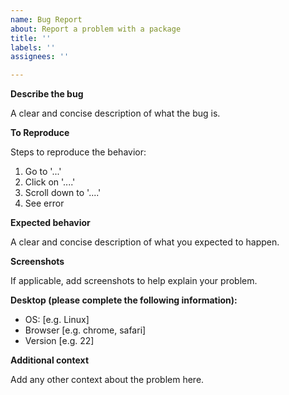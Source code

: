 ```yaml
---
name: Bug Report
about: Report a problem with a package
title: ''
labels: ''
assignees: ''

---
```


**Describe the bug**

A clear and concise description of what the bug is.

**To Reproduce**

Steps to reproduce the behavior:
1. Go to '...'
2. Click on '....'
3. Scroll down to '....'
4. See error

**Expected behavior**

A clear and concise description of what you expected to happen.

**Screenshots**

If applicable, add screenshots to help explain your problem.

**Desktop (please complete the following information):**

 - OS: [e.g. Linux]
 - Browser [e.g. chrome, safari]
 - Version [e.g. 22]

**Additional context**

Add any other context about the problem here.
